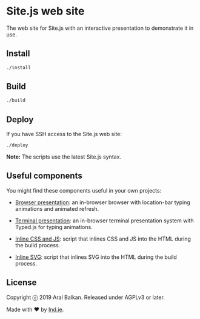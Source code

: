 # Site.js web site

The web site for Site.js with an interactive presentation to demonstrate it in use.

## Install

```sh
./install
```

## Build

```sh
./build
```

## Deploy

If you have SSH access to the Site.js web site:

```sh
./deploy
```

__Note:__ The scripts use the latest Site.js syntax.

## Useful components

You might find these components useful in your own projects:

  * [Browser presentation](js/browser-presentation.js): an in-browser browser with location-bar typing animations and animated refresh.

  * [Terminal presentation](js/terminal-presentation.js): an in-browser terminal presentation system with Typed.js for typing animations.

  * [Inline CSS and JS](_build/inline-css-and-js.js): script that inlines CSS and JS into the HTML during the build process.

  * [Inline SVG](_build/inline-svg.js): script that inlines SVG into the HTML during the build process.

## License

Copyright ⓒ 2019 Aral Balkan. Released under AGPLv3 or later.

Made with ♥ by [Ind.ie](https://ind.ie).